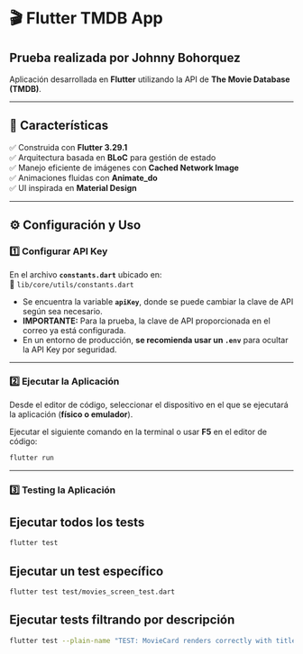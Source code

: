 # 🎬 Flutter TMDB App  
## Prueba realizada por **Johnny Bohorquez**  

Aplicación desarrollada en **Flutter** utilizando la API de **The Movie Database (TMDB)**.  

---

## 📌 Características  
✅ Construida con **Flutter 3.29.1**  
✅ Arquitectura basada en **BLoC** para gestión de estado  
✅ Manejo eficiente de imágenes con **Cached Network Image**  
✅ Animaciones fluidas con **Animate_do**  
✅ UI inspirada en **Material Design**  

---

## ⚙️ Configuración y Uso  

### **1️⃣ Configurar API Key**  
En el archivo **`constants.dart`** ubicado en:  
📂 `lib/core/utils/constants.dart`  
- Se encuentra la variable **`apiKey`**, donde se puede cambiar la clave de API según sea necesario.  
- **IMPORTANTE:** Para la prueba, la clave de API proporcionada en el correo ya está configurada.  
- En un entorno de producción, **se recomienda usar un `.env`** para ocultar la API Key por seguridad.  

---

### **2️⃣ Ejecutar la Aplicación**  
Desde el editor de código, seleccionar el dispositivo en el que se ejecutará la aplicación (**físico o emulador**).  

Ejecutar el siguiente comando en la terminal o usar **F5** en el editor de código:   
```sh
flutter run
```

---

### **3️⃣ Testing la Aplicación** 
## Ejecutar todos los tests
```sh
flutter test  
```

## Ejecutar un test específico
```sh
flutter test test/movies_screen_test.dart  
```

## Ejecutar tests filtrando por descripción
```sh
flutter test --plain-name "TEST: MovieCard renders correctly with title and score"
```


